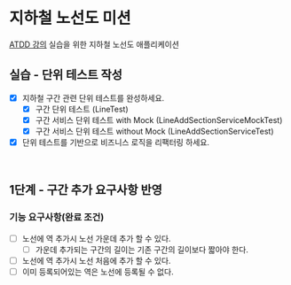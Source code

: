# 지하철 노선도 미션
[ATDD 강의](https://edu.nextstep.camp/c/R89PYi5H) 실습을 위한 지하철 노선도 애플리케이션

## 실습 - 단위 테스트 작성

- [x] 지하철 구간 관련 단위 테스트를 완성하세요. 
  - [x] 구간 단위 테스트 (LineTest)
  - [x] 구간 서비스 단위 테스트 with Mock (LineAddSectionServiceMockTest)
  - [x] 구간 서비스 단위 테스트 without Mock (LineAddSectionServiceTest)
- [x] 단위 테스트를 기반으로 비즈니스 로직을 리팩터링 하세요.

<br>

## 1단계 - 구간 추가 요구사항 반영

### 기능 요구사항(완료 조건)

- [ ] 노선에 역 추가시 노선 가운데 추가 할 수 있다.
  - [ ] 가운데 추가되는 구간의 길이는 기존 구간의 길이보다 짧아야 한다.
- [ ] 노선에 역 추가시 노선 처음에 추가 할 수 있다.
- [ ] 이미 등록되어있는 역은 노선에 등록될 수 없다.
